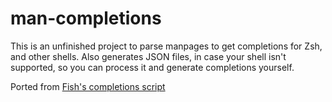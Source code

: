 # man-completions

This is an unfinished project to parse manpages to get completions for Zsh, and other shells.
Also generates JSON files, in case your shell isn't supported, so you can process
it and generate completions yourself.

Ported from [Fish's completions script](https://github.com/fish-shell/fish-shell/blob/master/share/tools/create_manpage_completions.py)
